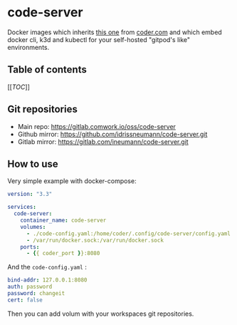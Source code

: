 # code-server

Docker images which inherits [this one](https://hub.docker.com/r/codercom/code-server) from [coder.com](https://coder.com) and which embed docker cli, k3d and kubectl for your self-hosted "gitpod's like" environments.

## Table of contents

[[_TOC_]]

## Git repositories

* Main repo: https://gitlab.comwork.io/oss/code-server
* Github mirror: https://github.com/idrissneumann/code-server.git
* Gitlab mirror: https://gitlab.com/ineumann/code-server.git

## How to use

Very simple example with docker-compose:

```yaml
version: "3.3"

services: 
  code-server:
    container_name: code-server
    volumes:
      - ./code-config.yaml:/home/coder/.config/code-server/config.yaml:z
      - /var/run/docker.sock:/var/run/docker.sock
    ports: 
      - {{ coder_port }}:8080
```

And the `code-config.yaml` :

```yaml
bind-addr: 127.0.0.1:8080
auth: password
password: changeit
cert: false
```

Then you can add volum with your workspaces git repositories.
